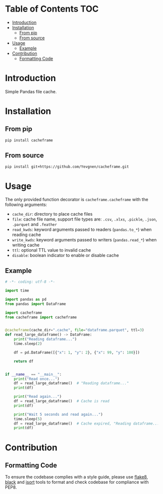 # Table of Contents <span class="tag" tag-name="TOC"><span class="smallcaps">TOC</span></span>

- [Introduction](#introduction)
- [Installation](#installation)
  - [From pip](#from-pip)
  - [From source](#from-source)
- [Usage](#usage)
  - [Example](#example)
- [Contribution](#contribution)
  - [Formatting Code](#formatting-code)

# Introduction

Simple Pandas file cache.

# Installation

## From pip

``` bash
pip install cacheframe
```

## From source

``` bash
pip install git+https://github.com/Yevgnen/cacheframe.git
```

# Usage

The only provided function decorator is `cacheframe.cacheframe` with the following arguments:

- `cache_dir`: directory to place cache files
- `file`: cache file name, support file types are: `.csv`, `.xlxs`, `.pickle`, `.json`, `.parquet` and `.feather`
- `read_kwds`: keyword arguments passed to readers (`pandas.to_*`) when reading cache
- `write_kwds`: keyword arguments passed to writers (`pandas.read_*`) when writing cache
- `ttl`: optional TTL value to invalid cache
- `disable`: boolean indicator to enable or disable cache

## Example

``` python
# -*- coding: utf-8 -*-

import time

import pandas as pd
from pandas import DataFrame

import cacheframe
from cacheframe import cacheframe


@cacheframe(cache_dir=".cache", file="dataframe.parquet", ttl=3)
def read_large_dataframe() -> DataFrame:
    print("Reading dataframe...")
    time.sleep(2)

    df = pd.DataFrame([{"x": 1, "y": 2}, {"x": 99, "y": 100}])

    return df


if __name__ == "__main__":
    print("Read once...")
    df = read_large_dataframe()  # "Reading dataframe..."
    print(df)

    print("Read again...")
    df = read_large_dataframe()  # Cache is read
    print(df)

    print("Wait 5 seconds and read again...")
    time.sleep(5)
    df = read_large_dataframe()  # Cache expired, "Reading dataframe..."
    print(df)
```

# Contribution

## Formatting Code

To ensure the codebase complies with a style guide, please use [flake8](https://github.com/PyCQA/flake8), [black](https://github.com/psf/black) and [isort](https://github.com/PyCQA/isort) tools to format and check codebase for compliance with PEP8.
